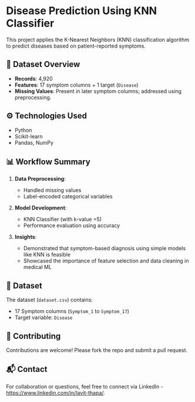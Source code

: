 # Disease Prediction Using KNN Classifier

This project applies the K-Nearest Neighbors (KNN) classification algorithm to predict diseases based on patient-reported symptoms.

## 📂 Dataset Overview
- **Records**: 4,920
- **Features**: 17 symptom columns + 1 target (`Disease`)
- **Missing Values**: Present in later symptom columns; addressed using preprocessing.

## ⚙️ Technologies Used
- Python
- Scikit-learn
- Pandas, NumPy

## 📊 Workflow Summary
1. **Data Preprocessing**:
   - Handled missing values
   - Label-encoded categorical variables

2. **Model Development**:
   - KNN Classifier (with k-value =5)
   - Performance evaluation using accuracy

3. **Insights**:
   - Demonstrated that symptom-based diagnosis using simple models like KNN is feasible
   - Showcased the importance of feature selection and data cleaning in medical ML

## 📎 Dataset
The dataset (`dataset.csv`) contains:
- 17 Symptom columns (`Symptom_1` to `Symptom_17`)
- Target variable: `Disease`

## 🤝 Contributing
Contributions are welcome! Please fork the repo and submit a pull request.

## 📬 Contact
For collaboration or questions, feel free to connect via LinkedIn - https://www.linkedin.com/in/lavit-thapa/.

